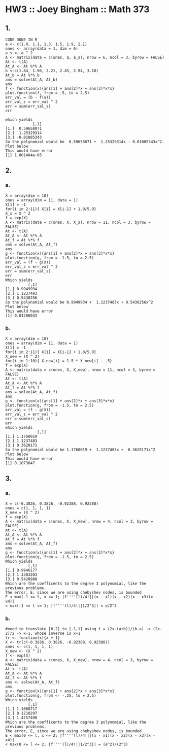 # HW3 :: Joey Bingham :: Math 373

## 1.
	CODE DONE IN R
	a <- c(1.0, 1.1, 1.3, 1.5, 1.9, 2.1)
	ones <- array(data = 1, dim = 6)
	a_s <- a ^ 2
	A <- matrix(data = c(ones, a, a_s), nrow = 6, ncol = 3, byrow = FALSE)
	At <- t(A)
	At_A <- At %*% A
	b <-c(1.84, 1.96, 2.21, 2.45, 2.94, 3.18)
	At_b = At %*% b
	ans = solve(At_A, At_b)
	ans
	f <- function(x){ans[1] + ans[2]*x + ans[3]*x*x}
	plot.function(f, from = .5, to = 2.5)
	err_val = (b - f(a))
	err_val_s = err_val ^ 2
	err = sum(err_val_s)
	err

	which yields
	            [,1]
	[1,]  0.59658071
	[2,]  1.25329314
	[3,] -0.01085343
	So the polynomial would be  0.59658071 +  1.25329314x - 0.01085343x^2.
	Plot below 
	This would have error 
	[1] 1.801484e-05
## 2. 
### a.
	X = array(dim = 10)
	ones = array(dim = 11, data = 1)
	X[1] = -1
	for(i in 2:11){ X[i] = X[i-1] + 1.0/5.0}
	X_s = X ^ 2
	f = exp(X)
	A <- matrix(data = c(ones, X, X_s), nrow = 11, ncol = 3, byrow = FALSE)
	At <- t(A)
	At_A <- At %*% A
	At_f = At %*% f
	ans = solve(At_A, At_f)
	ans
	g <- function(x){ans[1] + ans[2]*x + ans[3]*x*x}
	plot.function(g, from = -1.5, to = 2.5)
	err_val = (f - g(X))
	err_val_s = err_val ^ 2
	err = sum(err_val_s)
	err
	Which yields
	          [,1]
	[1,] 0.9949934
	[2,] 1.1237483
	[3,] 0.5430256
	So the polynomial would be 0.9949934 +  1.1237483x + 0.5430256x^2
	Plot below
	This would have error 
	[1] 0.01266033

### b.
	X = array(dim = 10)
	ones = array(dim = 11, data = 1)
	X[1] = -1
	for(i in 2:11){ X[i] = X[i-1] + 1.0/5.0}
	X_new = (X ^ 2)
	for(i in 1:10){ X_new[i] = 1.5 * X_new[i] - .5}
	f = exp(X)
	A <- matrix(data = c(ones, X, X_new), nrow = 11, ncol = 3, byrow = FALSE)
	At <- t(A)
	At_A <- At %*% A
	At_f = At %*% f
	ans = solve(At_A, At_f)
	ans
	g <- function(x){ans[1] + ans[2]*x + ans[3]*x*x}
	plot.function(g, from = -1.5, to = 2.5)
	err_val = (f - g(X))
	err_val_s = err_val ^ 2
	err = sum(err_val_s)
	err
	which yields 
                  [,1]
	[1,] 1.1760019
	[2,] 1.1237483
	[3,] 0.3620171
	So the polynomial would be 1.1760019 +  1.1237483x +  0.3620171x^2
	Plot below
	This would have error
	[1] 0.1873847

## 3.
### a.
	X = c(-0.3826, 0.3826, -0.92388, 0.92388)
	ones = c(1, 1, 1, 1)
	X_new = (X ^ 2)
	f = exp(X)
	A <- matrix(data = c(ones, X, X_new), nrow = 4, ncol = 3, byrow = FALSE)
	At <- t(A)
	At_A <- At %*% A
	At_f = At %*% f
	ans = solve(At_A, At_f)
	ans
	g <- function(x){ans[1] + ans[2]*x + ans[3]*x*x}
	plot.function(g, from = -1.5, to = 2.5)
	Which yields
	          [,1]
	[1,] 0.9946177
	[2,] 1.1303203
	[3,] 0.5428980
	Which are the coefficents to the degree 3 polynomial, like the previous problems.
	The error, E, since we are using chebyshev nodes, is bounded 
	E < max(-1 <= l, x <= 1; |f''''(l)/4!||(x - x1)(x - x2)(x - x3)(x - x4)|
	< max(-1 <= l <= 1; |f''''(l)/4!||1/2^3|) = e/2^3
### b. 
	#need to translate [0,2] to [-1,1] using t = (2x-(a+b))/(b-a) -> (2x-2)/2 -> x-1, whose inverse is x+1
	tr <- function(x){x + 1}
	X <- tr(c(-0.3826, 0.3826, -0.92388, 0.92388))
	ones <- c(1, 1, 1, 1)
	X_new <- (X ^ 2)
	f <- exp(X)
	A <- matrix(data = c(ones, X, X_new), nrow = 4, ncol = 3, byrow = FALSE)
	At <- t(A)
	At_A <- At %*% A
	At_f <- At %*% f
	ans <- solve(At_A, At_f)
	ans
	g <- function(x){ans[1] + ans[2]*x + ans[3]*x*x}
	plot.function(g, from <- -.25, to = 2.5)
	Which yields
	          [,1]
	[1,] 1.1068717
	[2,] 0.1210297
	[3,] 1.4757498
	Which are the coefficents to the degree 3 polynomial, like the previous problems.
	The error, E, since we are using chebyshev nodes, is bounded 
	E < max(0 <= l, x <= 2; |f''''(l)/4!||(x - x1)(x - x2)(x - x3)(x - x4)|
	< max(0 <= l <= 2; |f''''(l)/4!||1/2^3|) = (e^2)/(2^3)
